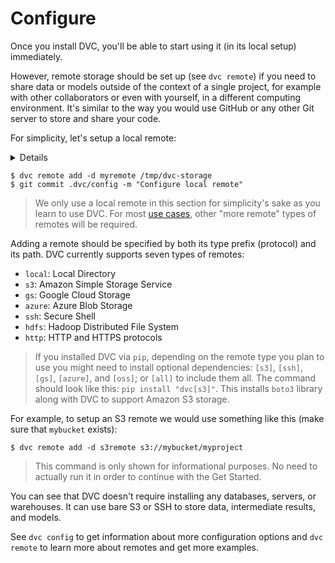 # Configure

Once you install DVC, you'll be able to start using it (in its local setup)
immediately.

However, remote storage should be set up (see `dvc remote`) if you need to share
data or models outside of the context of a single project, for example with
other collaborators or even with yourself, in a different computing environment.
It's similar to the way you would use GitHub or any other Git server to store
and share your code.

For simplicity, let's setup a local remote:

<details>

### What is a "local remote" ?

While the term may seem contradictory, it doesn't have to be. The "local" part
refers to the machine where the project is stored, so it can be any directory
accessible to the same system. The "remote" part refers specifically to the
project/repository itself.

</details>

```dvc
$ dvc remote add -d myremote /tmp/dvc-storage
$ git commit .dvc/config -m "Configure local remote"
```

> We only use a local remote in this section for simplicity's sake as you learn
> to use DVC. For most [use cases](/doc/use-cases), other "more remote" types of
> remotes will be required.

Adding a remote should be specified by both its type prefix (protocol) and its
path. DVC currently supports seven types of remotes:

- `local`: Local Directory
- `s3`: Amazon Simple Storage Service
- `gs`: Google Cloud Storage
- `azure`: Azure Blob Storage
- `ssh`: Secure Shell
- `hdfs`: Hadoop Distributed File System
- `http`: HTTP and HTTPS protocols

> If you installed DVC via `pip`, depending on the remote type you plan to use
> you might need to install optional dependencies: `[s3]`, `[ssh]`, `[gs]`,
> `[azure]`, and `[oss]`; or `[all]` to include them all. The command should
> look like this: `pip install "dvc[s3]"`. This installs `boto3` library along
> with DVC to support Amazon S3 storage.

For example, to setup an S3 remote we would use something like this (make sure
that `mybucket` exists):

```dvc
$ dvc remote add -d s3remote s3://mybucket/myproject
```

> This command is only shown for informational purposes. No need to actually run
> it in order to continue with the Get Started.

You can see that DVC doesn't require installing any databases, servers, or
warehouses. It can use bare S3 or SSH to store data, intermediate results, and
models.

See `dvc config` to get information about more configuration options and
`dvc remote` to learn more about remotes and get more examples.
